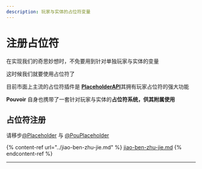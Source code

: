 ```yaml
---
description: 玩家与实体的占位符变量
---
```


# 注册占位符

在实现我们的奇思妙想时，不免要用到针对单独玩家与实体的变量

这时候我们就要使用占位符了

目前市面上主流的占位符插件是 [**PlaceholderAPI**](https://www.spigotmc.org/resources/placeholderapi.6245/)其拥有玩家占位符的强大功能

**Pouvoir** 自身也携带了一套针对玩家与实体的**占位符系统，供其附属使用**

## 占位符注册

请移步[@Placeholder](../jiao-ben-zhu-jie.md#placeholder-zhu-ce-papi-zhan-wei-fu) 与 [@PouPlaceholder](../jiao-ben-zhu-jie.md#pouplaceholder-zhu-ce-poupapi-zhan-wei-fu)

{% content-ref url="../jiao-ben-zhu-jie.md" %}
[jiao-ben-zhu-jie.md](../jiao-ben-zhu-jie.md)
{% endcontent-ref %}

****
